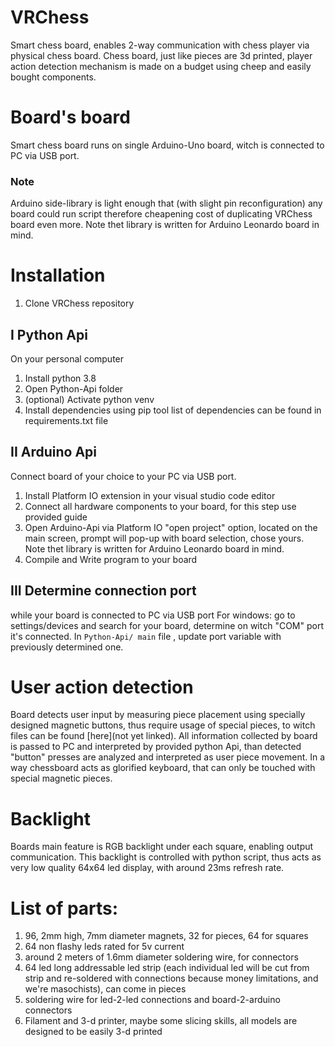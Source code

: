 # VRChess
Smart chess board, enables 2-way communication with chess player via physical chess board.
Chess board, just like pieces are 3d printed, player action detection mechanism is made on a budget using cheep and easily bought components. 

# Board's board 
Smart chess board runs on single Arduino-Uno board, witch is connected to PC via USB port.

### Note 
Arduino side-library is light enough that (with slight pin reconfiguration) any board could run script therefore cheapening cost of duplicating VRChess board even more.
Note thet library is written for Arduino Leonardo board in mind.

# Installation 
1. Clone VRChess repository 

## I Python Api
On your personal computer 
1. Install python 3.8 
2. Open Python-Api folder
3. (optional) Activate python venv
4. Install dependencies using pip tool 
    list of dependencies can be found in requirements.txt file

## II Arduino Api
Connect board of your choice to your PC via USB port.
1. Install Platform IO extension in your visual studio code editor
2. Connect all hardware components to your board, for this step use provided guide
3. Open Arduino-Api via Platform IO "open project" option, 
    located on the main screen, prompt will pop-up with board selection, chose yours.
    Note thet library is written for Arduino Leonardo board in mind. 
4. Compile and Write program to your board

## III Determine connection port
while your board is connected to PC via USB port
    For windows:  go to settings/devices and search for your board, determine on witch "COM" port it's connected. In `Python-Api/ main` file , update port variable with previously determined one.
 
# User action detection
Board detects user input by measuring piece placement using specially designed magnetic buttons, thus require usage of special pieces, to witch files can be found [here](not yet linked). All information collected by board is passed to PC and interpreted by provided python Api, than  detected "button" presses are analyzed and interpreted as user piece movement. In a way chessboard acts as glorified keyboard, that can only be touched with special magnetic pieces.  

# Backlight
Boards main feature is RGB backlight under each square, enabling output communication. This backlight is controlled with python script, thus acts as very low quality 64x64 led display, with around 23ms refresh rate.

# List of parts:
1. 96, 2mm high, 7mm diameter magnets, 32 for pieces, 64 for squares
2. 64 non flashy leds rated for 5v current
3. around 2 meters of 1.6mm diameter soldering wire, for connectors
4. 64 led long addressable led strip (each individual led will be cut from strip and re-soldered with connections because money limitations, and we're masochists), can come in pieces
5. soldering wire for led-2-led connections and board-2-arduino connectors
6. Filament and 3-d printer, maybe some slicing skills, all models are designed to be easily 3-d printed
